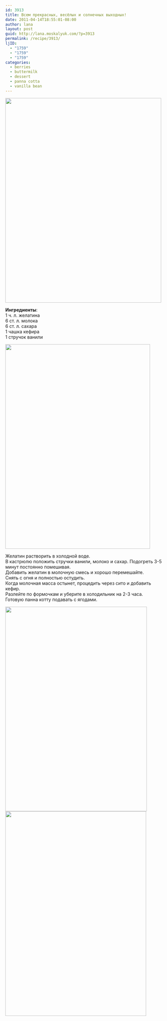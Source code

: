 ```yaml
---
id: 3913
title: Всем прекрасных, весёлых и солнечных выходных!
date: 2011-04-14T18:55:01-08:00
author: lana
layout: post
guid: http://lana.moskalyuk.com/?p=3913
permalink: /recipe/3913/
ljID:
  - "1759"
  - "1759"
  - "1759"
categories:
  - berries
  - buttermilk
  - dessert
  - panna cotta
  - vanilla bean
---
```

<img loading="lazy" class="alignnone" title="Buttermilk Panna Cotta with berries" src="http://farm6.static.flickr.com/5221/5617891667_f86b036f72_z.jpg" alt="" width="488" height="640" />

**Ингредиенты**:  
1 ч. л. желатина  
6 ст. л. молока  
6 ст. л. сахара  
1 чашка кефира  
1 стручок ванили

<img loading="lazy" class="alignnone" title="Buttermilk Panna Cotta with berries" src="http://farm6.static.flickr.com/5261/5618472614_3d057bede0_z.jpg" alt="" width="453" height="640" /> 

Желатин растворить в холодной воде.  
В кастрюлю положить стручки ванили, молоко и сахар. Подогреть 3-5 минут постоянно помешивая.  
Добавить желатин в молочную смесь и хорошо перемешайте.  
Снять с огня и полностью остудить.  
Когда молочная масса остынет, процедить через сито и добавить кефир.  
Разлейте по формочкам и уберите в холодильник на 2-3 часа.  
Готовую панна котту подавать с ягодами.

<img loading="lazy" class="alignnone" title="Buttermilk Panna Cotta with berries" src="http://farm6.static.flickr.com/5028/5620877002_ab2374cdab_z.jpg" alt="" width="443" height="640" /> 

<img loading="lazy" class="alignnone" title="Buttermilk Panna Cotta with berries" src="http://farm6.static.flickr.com/5146/5620879636_44409d6167_z.jpg" alt="" width="441" height="640" />